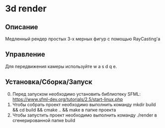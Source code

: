 # 3d render
## Описание
Медленный рендер простых 3-х мерных фигур с помощью RayCasting'а

## Управление
Для передвижения камеры используйте w a s d q e.

## Установка/Сборка/Запуск
0) Перед запуском необходимо установить библиотеку SFML: https://www.sfml-dev.org/tutorials/2.5/start-linux.php
1) Чтобы собрать проект необходимо выполнить команду mkdir build && cd build && cmake .. && make в папке проекта
2) Чтобы запустить проект необходимо выполнить команду ./render в сгенерированной папке build